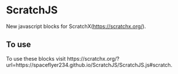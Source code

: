 # ScratchJS
New javascript blocks for ScratchX(https://scratchx.org/).

<h2>To use</h2>
To use these blocks visit https://scratchx.org/?url=https://spaceflyer234.github.io/ScratchJS/ScratchJS.js#scratch.
